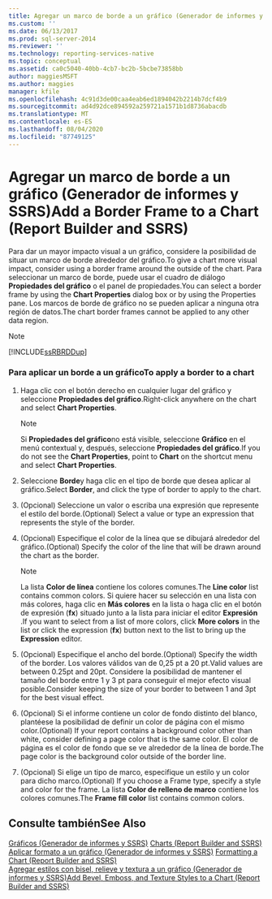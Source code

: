 ```yaml
---
title: Agregar un marco de borde a un gráfico (Generador de informes y SSRS) | Microsoft Docs
ms.custom: ''
ms.date: 06/13/2017
ms.prod: sql-server-2014
ms.reviewer: ''
ms.technology: reporting-services-native
ms.topic: conceptual
ms.assetid: ca0c5040-40bb-4cb7-bc2b-5bcbe73858bb
author: maggiesMSFT
ms.author: maggies
manager: kfile
ms.openlocfilehash: 4c91d3de00caa4eab6ed1894042b2214b7dcf4b9
ms.sourcegitcommit: ad4d92dce894592a259721a1571b1d8736abacdb
ms.translationtype: MT
ms.contentlocale: es-ES
ms.lasthandoff: 08/04/2020
ms.locfileid: "87749125"
---
```

# <a name="add-a-border-frame-to-a-chart-report-builder-and-ssrs"></a><span data-ttu-id="f75c8-102">Agregar un marco de borde a un gráfico (Generador de informes y SSRS)</span><span class="sxs-lookup"><span data-stu-id="f75c8-102">Add a Border Frame to a Chart (Report Builder and SSRS)</span></span>
  <span data-ttu-id="f75c8-103">Para dar un mayor impacto visual a un gráfico, considere la posibilidad de situar un marco de borde alrededor del gráfico.</span><span class="sxs-lookup"><span data-stu-id="f75c8-103">To give a chart more visual impact, consider using a border frame around the outside of the chart.</span></span> <span data-ttu-id="f75c8-104">Para seleccionar un marco de borde, puede usar el cuadro de diálogo **Propiedades del gráfico** o el panel de propiedades.</span><span class="sxs-lookup"><span data-stu-id="f75c8-104">You can select a border frame by using the **Chart Properties** dialog box or by using the Properties pane.</span></span> <span data-ttu-id="f75c8-105">Los marcos de borde de gráfico no se pueden aplicar a ninguna otra región de datos.</span><span class="sxs-lookup"><span data-stu-id="f75c8-105">The chart border frames cannot be applied to any other data region.</span></span>  
  
> [!NOTE]  
>  [!INCLUDE[ssRBRDDup](../../includes/ssrbrddup-md.md)]  
  
### <a name="to-apply-a-border-to-a-chart"></a><span data-ttu-id="f75c8-106">Para aplicar un borde a un gráfico</span><span class="sxs-lookup"><span data-stu-id="f75c8-106">To apply a border to a chart</span></span>  
  
1.  <span data-ttu-id="f75c8-107">Haga clic con el botón derecho en cualquier lugar del gráfico y seleccione **Propiedades del gráfico**.</span><span class="sxs-lookup"><span data-stu-id="f75c8-107">Right-click anywhere on the chart and select **Chart Properties**.</span></span>  
  
    > [!NOTE]  
    >  <span data-ttu-id="f75c8-108">Si **Propiedades del gráfico**no está visible, seleccione **Gráfico** en el menú contextual y, después, seleccione **Propiedades del gráfico**.</span><span class="sxs-lookup"><span data-stu-id="f75c8-108">If you do not see the **Chart Properties**, point to **Chart** on the shortcut menu and select **Chart Properties**.</span></span>  
  
2.  <span data-ttu-id="f75c8-109">Seleccione **Borde**y haga clic en el tipo de borde que desea aplicar al gráfico.</span><span class="sxs-lookup"><span data-stu-id="f75c8-109">Select **Border**, and click the type of border to apply to the chart.</span></span>  
  
3.  <span data-ttu-id="f75c8-110">(Opcional) Seleccione un valor o escriba una expresión que represente el estilo del borde.</span><span class="sxs-lookup"><span data-stu-id="f75c8-110">(Optional) Select a value or type an expression that represents the style of the border.</span></span>  
  
4.  <span data-ttu-id="f75c8-111">(Opcional) Especifique el color de la línea que se dibujará alrededor del gráfico.</span><span class="sxs-lookup"><span data-stu-id="f75c8-111">(Optional) Specify the color of the line that will be drawn around the chart as the border.</span></span>  
  
    > [!NOTE]  
    >  <span data-ttu-id="f75c8-112">La lista **Color de línea** contiene los colores comunes.</span><span class="sxs-lookup"><span data-stu-id="f75c8-112">The **Line color** list contains common colors.</span></span> <span data-ttu-id="f75c8-113">Si quiere hacer su selección en una lista con más colores, haga clic en **Más colores** en la lista o haga clic en el botón de expresión (**fx**) situado junto a la lista para iniciar el editor **Expresión** .</span><span class="sxs-lookup"><span data-stu-id="f75c8-113">If you want to select from a list of more colors, click **More colors** in the list or click the expression (**fx**) button next to the list to bring up the **Expression** editor.</span></span>  
  
5.  <span data-ttu-id="f75c8-114">(Opcional) Especifique el ancho del borde.</span><span class="sxs-lookup"><span data-stu-id="f75c8-114">(Optional) Specify the width of the border.</span></span> <span data-ttu-id="f75c8-115">Los valores válidos van de 0,25 pt a 20 pt.</span><span class="sxs-lookup"><span data-stu-id="f75c8-115">Valid values are between 0.25pt and 20pt.</span></span> <span data-ttu-id="f75c8-116">Considere la posibilidad de mantener el tamaño del borde entre 1 y 3 pt para conseguir el mejor efecto visual posible.</span><span class="sxs-lookup"><span data-stu-id="f75c8-116">Consider keeping the size of your border to between 1 and 3pt for the best visual effect.</span></span>  
  
6.  <span data-ttu-id="f75c8-117">(Opcional) Si el informe contiene un color de fondo distinto del blanco, plantéese la posibilidad de definir un color de página con el mismo color.</span><span class="sxs-lookup"><span data-stu-id="f75c8-117">(Optional) If your report contains a background color other than white, consider defining a page color that is the same color.</span></span> <span data-ttu-id="f75c8-118">El color de página es el color de fondo que se ve alrededor de la línea de borde.</span><span class="sxs-lookup"><span data-stu-id="f75c8-118">The page color is the background color outside of the border line.</span></span>  
  
7.  <span data-ttu-id="f75c8-119">(Opcional) Si elige un tipo de marco, especifique un estilo y un color para dicho marco.</span><span class="sxs-lookup"><span data-stu-id="f75c8-119">(Optional) If you choose a Frame type, specify a style and color for the frame.</span></span> <span data-ttu-id="f75c8-120">La lista **Color de relleno de marco** contiene los colores comunes.</span><span class="sxs-lookup"><span data-stu-id="f75c8-120">The **Frame fill color** list contains common colors.</span></span>  
  
## <a name="see-also"></a><span data-ttu-id="f75c8-121">Consulte también</span><span class="sxs-lookup"><span data-stu-id="f75c8-121">See Also</span></span>  
 <span data-ttu-id="f75c8-122">[Gráficos &#40;Generador de informes y SSRS&#41;](charts-report-builder-and-ssrs.md) </span><span class="sxs-lookup"><span data-stu-id="f75c8-122">[Charts &#40;Report Builder and SSRS&#41;](charts-report-builder-and-ssrs.md) </span></span>  
 <span data-ttu-id="f75c8-123">[Aplicar formato a un gráfico &#40;Generador de informes y SSRS&#41;](formatting-a-chart-report-builder-and-ssrs.md) </span><span class="sxs-lookup"><span data-stu-id="f75c8-123">[Formatting a Chart &#40;Report Builder and SSRS&#41;](formatting-a-chart-report-builder-and-ssrs.md) </span></span>  
 [<span data-ttu-id="f75c8-124">Agregar estilos con bisel, relieve y textura a un gráfico &#40;Generador de informes y SSRS&#41;</span><span class="sxs-lookup"><span data-stu-id="f75c8-124">Add Bevel, Emboss, and Texture Styles to a Chart &#40;Report Builder and SSRS&#41;</span></span>](chart-effects-add-bevel-emboss-or-texture-report-builder.md)  
  
  
